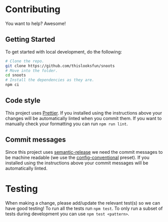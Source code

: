 # Contributing

You want to help? Awesome!

## Getting Started

To get started with local development, do the following:

```sh
# Clone the repo.
git clone https://github.com/thislooksfun/snoots
# Move into the folder.
cd snoots
# Install the dependencies as they are.
npm ci
```

## Code style

This project uses [Prettier][prettier]. If you installed using the instructions
above your changes will be automatically linted when you commit them. If you
want to manually check your formatting you can run `npm run lint`.

## Commit messages

Since this project uses [semantic-release][semrel] we need the commit messages
to be machine readable (we use the [config-conventional][cc] preset). If you
installed using the instructions above your commit messages will be
automatically linted.

# Testing

When making a change, please add/update the relevant test(s) so we can have good
testing! To run all the tests run `npm test`. To only run a subset of tests
during development you can use `npm test <pattern>`.

<!-- Links -->

[prettier]: https://prettier.io
[semrel]: https://github.com/semantic-release/semantic-release
[cc]: https://github.com/conventional-changelog/commitlint/tree/master/%40commitlint/config-conventional
